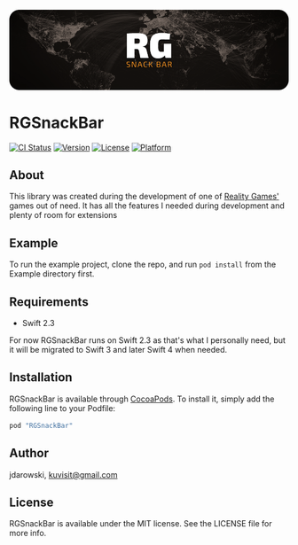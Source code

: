 ![RGSnackBar logo](Assets/rgsnacklogo.png)

# RGSnackBar

[![CI Status](http://img.shields.io/travis/jdarowski/RGSnackBar.svg?style=flat)](https://travis-ci.org/jdarowski/RGSnackBar)
[![Version](https://img.shields.io/cocoapods/v/RGSnackBar.svg?style=flat)](http://cocoapods.org/pods/RGSnackBar)
[![License](https://img.shields.io/cocoapods/l/RGSnackBar.svg?style=flat)](http://cocoapods.org/pods/RGSnackBar)
[![Platform](https://img.shields.io/cocoapods/p/RGSnackBar.svg?style=flat)](http://cocoapods.org/pods/RGSnackBar)

## About

This library was created during the development of one of 
[Reality Games'](https://wearerealitygames.com/) games out of need. It has all
the features I needed during development and plenty of room for extensions


## Example

To run the example project, clone the repo, and run `pod install` from the Example directory first.

## Requirements

* Swift 2.3


For now RGSnackBar runs on Swift 2.3 as that's what I personally need, but it
will be migrated to Swift 3 and later Swift 4 when needed.

## Installation

RGSnackBar is available through [CocoaPods](http://cocoapods.org). To install
it, simply add the following line to your Podfile:

```ruby
pod "RGSnackBar"
```

## Author

jdarowski, kuvisit@gmail.com

## License

RGSnackBar is available under the MIT license. See the LICENSE file for more info.
